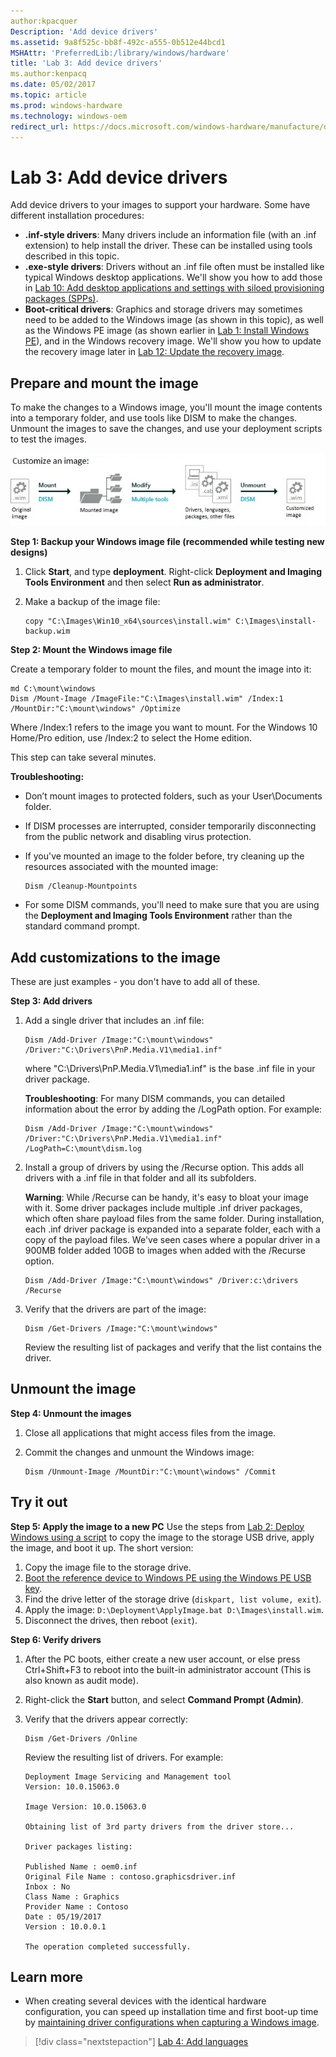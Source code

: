 ```yaml
---
author:kpacquer
Description: 'Add device drivers'
ms.assetid: 9a8f525c-bb8f-492c-a555-0b512e44bcd1
MSHAttr: 'PreferredLib:/library/windows/hardware'
title: 'Lab 3: Add device drivers'
ms.author:kenpacq
ms.date: 05/02/2017
ms.topic: article
ms.prod: windows-hardware
ms.technology: windows-oem
redirect_url: https://docs.microsoft.com/windows-hardware/manufacture/desktop/add-and-remove-drivers-to-an-offline-windows-image
---
```


# Lab 3: Add device drivers 

Add device drivers to your images to support your hardware. Some have different installation procedures:

-  **.inf-style drivers**: Many drivers include an information file (with an .inf extension) to help install the driver. These can be installed using tools described in this topic.    
-  **.exe-style drivers**: Drivers without an .inf file often must be installed like typical Windows desktop applications. We'll show you how to add those in [Lab 10: Add desktop applications and settings with siloed provisioning packages (SPPs)](add-desktop-apps-with-spps-sxs.md).
-  **Boot-critical drivers**: Graphics and storage drivers may sometimes need to be added to the Windows image (as shown in this topic), as well as the Windows PE image (as shown earlier in [Lab 1: Install Windows PE](install-windows-pe-sxs.md)), and in the Windows recovery image. We'll show you how to update the recovery image later in [Lab 12: Update the recovery image](update-the-recovery-image.md).

## <span id="Prepare_and_mount_the_image"></span>Prepare and mount the image
To make the changes to a Windows image, you'll mount the image contents into a temporary folder, and use tools like DISM to make the changes. Unmount the images to save the changes, and use your deployment scripts to test the images. 

![image: Mounting an image, making changes, and unmounting the image](images/dep-win8-sxs-createmodelspecificfiles.jpg)

**Step 1: Backup your Windows image file (recommended while testing new designs)**

1.  Click **Start**, and type **deployment**. Right-click **Deployment and Imaging Tools Environment** and then select **Run as administrator**.

2.  Make a backup of the image file:

    ```
    copy "C:\Images\Win10_x64\sources\install.wim" C:\Images\install-backup.wim
    ```

**Step 2: Mount the Windows image file**

Create a temporary folder to mount the files, and mount the image into it: 

```
md C:\mount\windows
Dism /Mount-Image /ImageFile:"C:\Images\install.wim" /Index:1 /MountDir:"C:\mount\windows" /Optimize
```

Where /Index:1 refers to the image you want to mount. 
For the Windows 10 Home/Pro edition, use /Index:2 to select the Home edition.

This step can take several minutes.

**Troubleshooting:**

-   Don’t mount images to protected folders, such as your User\\Documents folder.

-   If DISM processes are interrupted, consider temporarily disconnecting from the public network and disabling virus protection.
	
-   If you've mounted an image to the folder before, try cleaning up the resources associated with the mounted image:

	```
	Dism /Cleanup-Mountpoints
	```

-   For some DISM commands, you'll need to make sure that you are using the **Deployment and Imaging Tools Environment** rather than the standard command prompt.

## <span id="Add_customizations_to_the_image"></span>Add customizations to the image
These are just examples - you don't have to add all of these.

**Step 3: Add drivers**

1.  Add a single driver that includes an .inf file:

    ```
    Dism /Add-Driver /Image:"C:\mount\windows" /Driver:"C:\Drivers\PnP.Media.V1\media1.inf"
    ```

    where "C:\\Drivers\\PnP.Media.V1\\media1.inf" is the base .inf file in your driver package.

    **Troubleshooting**: For many DISM commands, you can detailed information about the error by adding the /LogPath option. For example:

    ```
    Dism /Add-Driver /Image:"C:\mount\windows" /Driver:"C:\Drivers\PnP.Media.V1\media1.inf" /LogPath=C:\mount\dism.log
    ```

2.  Install a group of drivers by using the /Recurse option. This adds all drivers with a .inf file in that folder and all its subfolders.

    **Warning**: While /Recurse can be handy, it's easy to bloat your image with it. Some driver packages include multiple .inf driver packages, which often share payload files from the same folder. During installation, each .inf driver package is expanded into a separate folder, each with a copy of the payload files. We've seen cases where a popular driver in a 900MB folder added 10GB to images when added with the /Recurse option.

    ```
    Dism /Add-Driver /Image:"C:\mount\windows" /Driver:c:\drivers /Recurse 
    ```
    
3.  Verify that the drivers are part of the image:

    ```
    Dism /Get-Drivers /Image:"C:\mount\windows"
    ```

    Review the resulting list of packages and verify that the list contains the driver.


## <span id="Unmount_the_image"></span>Unmount the image
	
**Step 4: Unmount the images**

1.  Close all applications that might access files from the image.

2.  Commit the changes and unmount the Windows image:
    ```
    Dism /Unmount-Image /MountDir:"C:\mount\windows" /Commit
    ```

## <span id="Try_it_out"></span>Try it out

**Step 5: Apply the image to a new PC**
Use the steps from [Lab 2: Deploy Windows using a script](deploy-windows-with-a-script-sxs.md) to copy the image to the storage USB drive, apply the image, and boot it up. The short version:

1.  Copy the image file to the storage drive.
2.  [Boot the reference device to Windows PE using the Windows PE USB key](install-windows-pe-sxs.md).
3.  Find the drive letter of the storage drive (`diskpart, list volume, exit`).
4.  Apply the image: `D:\Deployment\ApplyImage.bat D:\Images\install.wim`.
5.  Disconnect the drives, then reboot (`exit`).

**Step 6: Verify drivers**
1.  After the PC boots, either create a new user account, or else press Ctrl+Shift+F3 to reboot into the built-in administrator account (This is also known as audit mode).

2.  Right-click the **Start** button, and select **Command Prompt (Admin)**.

3.  Verify that the drivers appear correctly:

    ```
    Dism /Get-Drivers /Online
    ```

    Review the resulting list of drivers. For example:

    ```
    Deployment Image Servicing and Management tool
    Version: 10.0.15063.0

    Image Version: 10.0.15063.0

    Obtaining list of 3rd party drivers from the driver store...

    Driver packages listing:

    Published Name : oem0.inf
    Original File Name : contoso.graphicsdriver.inf
    Inbox : No
    Class Name : Graphics
    Provider Name : Contoso
    Date : 05/19/2017
    Version : 10.0.0.1

    The operation completed successfully.
    ```

## <span id="Learn_more"></span>Learn more

* When creating several devices with the identical hardware configuration, you can speed up installation time and first boot-up time by [maintaining driver configurations when capturing a Windows image](maintain-driver-configurations-when-capturing-a-windows-image.md). 

> [!div class="nextstepaction"]
> [Lab 4: Add languages](add-drivers-langs-universal-apps-sxs.md)